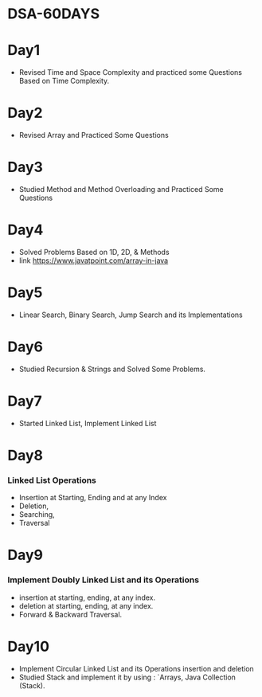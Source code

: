 # DSA-60DAYS
# Day1
* Revised Time and Space Complexity and practiced some Questions Based on Time Complexity.
# Day2
* Revised Array and Practiced Some Questions
# Day3
* Studied Method and Method Overloading and Practiced Some Questions
# Day4
* Solved Problems Based on 1D, 2D, & Methods
* link https://www.javatpoint.com/array-in-java
# Day5
* Linear Search, Binary Search, Jump Search and its Implementations
# Day6
* Studied Recursion & Strings and Solved Some Problems.
# Day7
* Started Linked List, Implement Linked List 
# Day8
### Linked List Operations
* Insertion at Starting, Ending and at any Index
* Deletion,  
* Searching, 
* Traversal 
# Day9
### Implement Doubly Linked List and its Operations
* insertion at starting, ending, at any index. 
* deletion at starting, ending, at any index. 
* Forward & Backward Traversal. 
# Day10
* Implement Circular Linked List and its Operations insertion and deletion
* Studied Stack and implement it by using : `Arrays, Java Collection (Stack).
